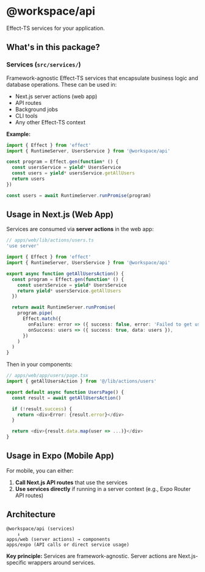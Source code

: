 # @workspace/api

Effect-TS services for your application.

## What's in this package?

### Services (`src/services/`)

Framework-agnostic Effect-TS services that encapsulate business logic and database operations. These can be used in:

- Next.js server actions (web app)
- API routes
- Background jobs
- CLI tools
- Any other Effect-TS context

**Example:**

```typescript
import { Effect } from 'effect'
import { RuntimeServer, UsersService } from '@workspace/api'

const program = Effect.gen(function* () {
  const usersService = yield* UsersService
  const users = yield* usersService.getAllUsers
  return users
})

const users = await RuntimeServer.runPromise(program)
```

## Usage in Next.js (Web App)

Services are consumed via **server actions** in the web app:

```typescript
// apps/web/lib/actions/users.ts
'use server'

import { Effect } from 'effect'
import { RuntimeServer, UsersService } from '@workspace/api'

export async function getAllUsersAction() {
  const program = Effect.gen(function* () {
    const usersService = yield* UsersService
    return yield* usersService.getAllUsers
  })

  return await RuntimeServer.runPromise(
    program.pipe(
      Effect.match({
        onFailure: error => ({ success: false, error: 'Failed to get users' }),
        onSuccess: users => ({ success: true, data: users }),
      })
    )
  )
}
```

Then in your components:

```typescript
// apps/web/app/users/page.tsx
import { getAllUsersAction } from '@/lib/actions/users'

export default async function UsersPage() {
  const result = await getAllUsersAction()

  if (!result.success) {
    return <div>Error: {result.error}</div>
  }

  return <div>{result.data.map(user => ...)}</div>
}
```

## Usage in Expo (Mobile App)

For mobile, you can either:

1. **Call Next.js API routes** that use the services
2. **Use services directly** if running in a server context (e.g., Expo Router API routes)

## Architecture

```text
@workspace/api (services)
    ↓
apps/web (server actions) → components
apps/expo (API calls or direct service usage)
```

**Key principle:** Services are framework-agnostic. Server actions are Next.js-specific wrappers around services.

